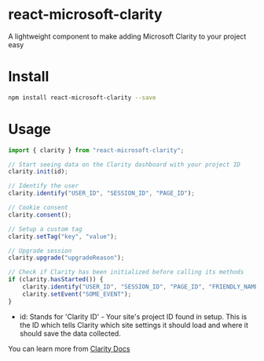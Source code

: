 # react-microsoft-clarity

A lightweight component to make adding Microsoft Clarity to your project easy

# Install

```bash
npm install react-microsoft-clarity --save
```

# Usage

```typescript
import { clarity } from "react-microsoft-clarity";

// Start seeing data on the Clarity dashboard with your project ID
clarity.init(id);

// Identify the user
clarity.identify("USER_ID", "SESSION_ID", "PAGE_ID");

// Cookie consent
clarity.consent();

// Setup a custom tag
clarity.setTag("key", "value");

// Upgrade session
clarity.upgrade("upgradeReason");

// Check if Clarity has been initialized before calling its methods
if (clarity.hasStarted()) {
	clarity.identify("USER_ID", "SESSION_ID", "PAGE_ID", "FRIENDLY_NAME");
	clarity.setEvent("SOME_EVENT");
}
```

-   id: Stands for 'Clarity ID' - Your site's project ID found in setup. This is the ID which tells Clarity which site settings it should load and where it should save the data collected.

You can learn more from [Clarity Docs](https://learn.microsoft.com/en-us/clarity/)

